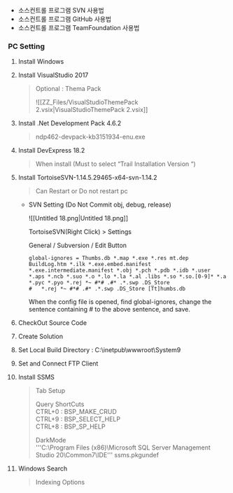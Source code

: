 - 소스컨트롤 프로그램 SVN 사용법
- 소스컨트롤 프로그램 GitHub 사용법
- 소스컨트롤 프로그램 TeamFoundation 사용법

### PC Setting

1. Install Windows
2. Install VisualStudio 2017
    
    > Optional : Thema Pack
    > 
    > ![[ZZ_Files/VisualStudioThemePack 2.vsix|VisualStudioThemePack 2.vsix]]
    
3. Install .Net Development Pack 4.6.2
    
    > ndp462-devpack-kb3151934-enu.exe
    
4. Install DevExpress 18.2
    
    > When install (Must to select “Trail Installation Version “)
    
5. Install TortoiseSVN-1.14.5.29465-x64-svn-1.14.2
    
    > Can Restart or Do not restart pc
    
    - SVN Setting (Do Not Commit obj, debug, release)
        
        ![[Untitled 18.png|Untitled 18.png]]
        
        TortoiseSVN(Right Click) > Settings
        
        General / Subversion / Edit Button
        
        ```Plain
        global-ignores = Thumbs.db *.map *.exe *.res mt.dep BuildLog.htm *.ilk *.exe.embed.manifest *.exe.intermediate.manifest *.obj *.pch *.pdb *.idb *.user *.aps *.ncb *.suo *.o *.lo *.la *.al .libs *.so *.so.[0-9]* *.a *.pyc *.pyo *.rej *~ #*# .#* .*.swp .DS_Store
        #   *.rej *~ #*# .#* .*.swp .DS_Store [Tt]humbs.db
        ```
        
        When the config file is opened, find global-ignores, change the sentence containing # to the above sentence, and save.
        
6. CheckOut Source Code
7. Create Solution
8. Set Local Build Directory : C:\inetpub\wwwroot\System9
9. Set and Connect FTP Client
10. Install SSMS
    
    > Tab Setup  
    >   
    > Query ShortCuts  
    > CTRL+0 : BSP_MAKE_CRUD  
    > CTRL+9 : BSP_SELECT_HELP  
    > CTRL+8 : BSP_SP_HELP  
    >   
    > DarkMode  
    > '''C:\Program Files (x86)\Microsoft SQL Server Management Studio 20\Common7\IDE'''
    > ssms.pkgundef  
    
11. Windows Search
    
    > Indexing Options